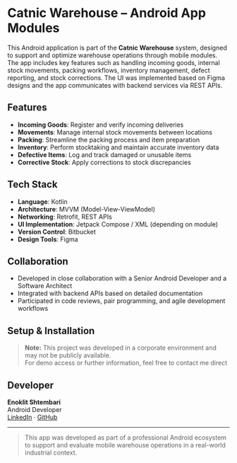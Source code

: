 # Catnic Warehouse – Android App Modules

This Android application is part of the **Catnic Warehouse** system, designed to support and optimize warehouse operations through mobile modules. The app includes key features such as 
handling incoming goods, internal stock movements, packing workflows, inventory management, defect reporting, and stock corrections. 
The UI was implemented based on Figma designs and the app communicates with backend services via REST APIs.

## Features
- **Incoming Goods**: Register and verify incoming deliveries
- **Movements**: Manage internal stock movements between locations
- **Packing**: Streamline the packing process and item preparation
- **Inventory**: Perform stocktaking and maintain accurate inventory data
- **Defective Items**: Log and track damaged or unusable items
- **Corrective Stock**: Apply corrections to stock discrepancies

## Tech Stack
- **Language**: Kotlin
- **Architecture**: MVVM (Model-View-ViewModel)
- **Networking**: Retrofit, REST APIs
- **UI Implementation**: Jetpack Compose / XML (depending on module)
- **Version Control**: Bitbucket
- **Design Tools**: Figma

## Collaboration
- Developed in close collaboration with a Senior Android Developer and a Software Architect
- Integrated with backend APIs based on detailed documentation
- Participated in code reviews, pair programming, and agile development workflows

## Setup & Installation
> **Note:** This project was developed in a corporate environment and may not be publicly available.  
> For demo access or further information, feel free to contact me direct


## Developer
**Enoklit Shtembari**  
Android Developer  
[LinkedIn](https://www.linkedin.com/in/your-link) · [GitHub](https://github.com/your-github)

---

> This app was developed as part of a professional Android ecosystem to support and evaluate mobile warehouse operations in a real-world industrial context.
